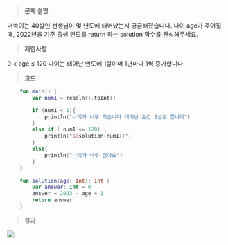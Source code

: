 >**문제 설명**

머쓱이는 40살인 선생님이 몇 년도에 태어났는지 궁금해졌습니다. 나이 age가 주어질 때, 2022년을 기준 출생 연도를 return 하는 solution 함수를 완성해주세요.

>**제한사항**

0 < age ≤ 120
나이는 태어난 연도에 1살이며 1년마다 1씩 증가합니다.

>**코드**

```kotlin
    fun main() {
        var num1 = readln().toInt()

        if (num1 < 1){
            println("나이가 너무 작습니다 태어난 순간 1살로 칩니다")
        }
        else if ( num1 <= 120) {
            println("${solution(num1)}")
        }
        else{
            println("나이가 너무 많아요")
        }
    }

    fun solution(age: Int): Int {
        var answer: Int = 0
        answer = 2023 - age + 1
        return answer
    }

```

>결과

![](https://velog.velcdn.com/images/guysang/post/5f6c3eb0-6145-4a4f-a1f6-1c2784f69d68/image.png)
